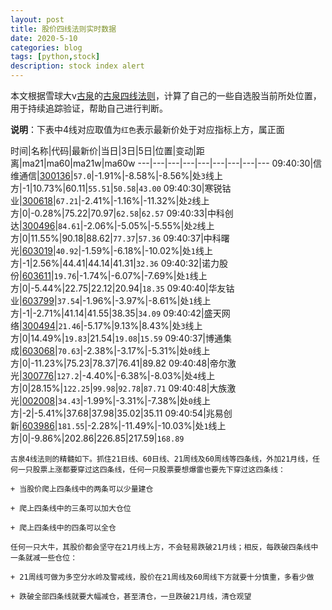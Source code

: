 ```yaml
---
layout: post
title: 股价四线法则实时数据
date: 2020-5-10
categories: blog
tags: [python,stock]
description: stock index alert
---
```



本文根据雪球大v[古泉](https://xueqiu.com/u/7148646888)的[古泉四线法则](https://xueqiu.com/7148646888/130498192)，计算了自己的一些自选股当前所处位置，用于持续追踪验证，帮助自己进行判断。

**说明**：下表中4线对应取值为`红色`表示最新价处于对应指标上方，属正面

时间|名称|代码|最新价|当日|3日|5日|位置|变动|距离|ma21|ma60|ma21w|ma60w
---|---|---|---|---|---|---|---|---
09:40:30|信维通信|[300136](https://xueqiu.com/S/SZ300136)|`57.0`|-1.91%|-8.58%|-8.56%|处`3`线上方|-1|10.73%|60.11|`55.51`|`50.58`|`43.00`
09:40:30|寒锐钴业|[300618](https://xueqiu.com/S/SZ300618)|`67.21`|-2.41%|-1.16%|-11.32%|处`2`线上方|0|-0.28%|75.22|70.97|`62.58`|`62.57`
09:40:33|中科创达|[300496](https://xueqiu.com/S/SZ300496)|`84.61`|-2.06%|-5.05%|-5.55%|处`2`线上方|0|11.55%|90.18|88.62|`77.37`|`57.36`
09:40:37|中科曙光|[603019](https://xueqiu.com/S/SH603019)|`40.92`|-1.59%|-6.18%|-10.02%|处`1`线上方|-1|2.56%|44.41|44.14|41.31|`32.36`
09:40:32|诺力股份|[603611](https://xueqiu.com/S/SH603611)|`19.76`|-1.74%|-6.07%|-7.69%|处`1`线上方|0|-5.44%|22.75|22.12|20.94|`18.35`
09:40:40|华友钴业|[603799](https://xueqiu.com/S/SH603799)|`37.54`|-1.96%|-3.97%|-8.61%|处`1`线上方|-1|-2.71%|41.14|41.55|38.35|`34.09`
09:40:42|盛天网络|[300494](https://xueqiu.com/S/SZ300494)|`21.46`|-5.17%|9.13%|8.43%|处`3`线上方|0|14.49%|`19.83`|21.54|`19.08`|`15.59`
09:40:37|博通集成|[603068](https://xueqiu.com/S/SH603068)|`70.63`|-2.38%|-3.17%|-5.31%|处`0`线上方|0|-11.23%|75.23|78.37|76.41|89.82
09:40:48|帝尔激光|[300776](https://xueqiu.com/S/SZ300776)|`127.2`|-4.40%|-6.38%|-8.03%|处`4`线上方|0|28.15%|`122.25`|`99.98`|`92.78`|`87.71`
09:40:48|大族激光|[002008](https://xueqiu.com/S/SZ002008)|`34.43`|-1.99%|-3.31%|-7.38%|处`0`线上方|-2|-5.41%|37.68|37.98|35.02|35.11
09:40:54|兆易创新|[603986](https://xueqiu.com/S/SH603986)|`181.55`|-2.28%|-11.49%|-10.03%|处`1`线上方|0|-9.86%|202.86|226.85|217.59|`168.89`

```
古泉4线法则的精髓如下。抓住21日线、60日线、21周线及60周线等四条线，外加21月线，任何一只股票上涨都要穿过这四条线，任何一只股票要想爆雷也要先下穿过这四条线：

+ 当股价爬上四条线中的两条可以少量建仓

+ 爬上四条线中的三条可以加大仓位

+ 爬上四条线中的四条可以全仓

任何一只大牛，其股价都会坚守在21月线上方，不会轻易跌破21月线；相反，每跌破四条线中一条就减一些仓位：

+ 21周线可做为多空分水岭及警戒线，股价在21周线及60周线下方就要十分慎重，多看少做

+ 跌破全部四条线就要大幅减仓，甚至清仓，一旦跌破21月线，清仓观望
```